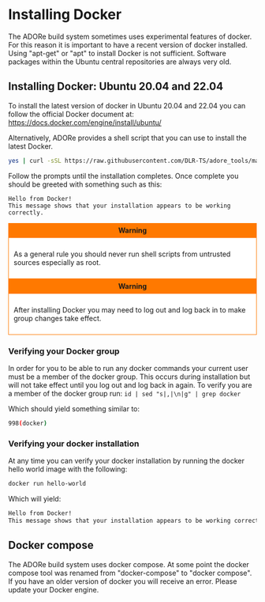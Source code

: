 # Installing Docker 

The ADORe build system sometimes uses experimental features of docker. 
For this reason it is important to have a recent version of docker installed. 
Using "apt-get" or "apt" to install Docker is not sufficient. Software packages
within the Ubuntu central repositories are always very old.

## Installing Docker: Ubuntu 20.04 and 22.04
To install the latest version of docker in Ubuntu 20.04 and 22.04 you can follow
the official Docker document at: https://docs.docker.com/engine/install/ubuntu/

Alternatively, ADORe provides a shell script that you can use to install the latest Docker. 
```bash
yes | curl -sSL https://raw.githubusercontent.com/DLR-TS/adore_tools/master/tools/install_docker.sh | bash -
```
Follow the prompts until the installation completes. Once complete you should be greeted with something such as this:
```text
Hello from Docker!
This message shows that your installation appears to be working correctly.
```

<div style="display: inline-block;">
    <div style="display: flex; align-items: center; justify-content: center;padding: 5px; border: 1px solid #FF7900; background-color: #FF7900;" >
      <strong><i class="fa fa-exclamation-triangle"></i> Warning</strong>
    </div>
    <div style="background-color: white; border: 1px solid 	#FF7900; padding: 10px;">
        <p>As a general rule you should never run shell scripts from untrusted sources especially as root.</p>
    </div>
</div><br />


<div style="display: inline-block;">
    <div style="display: flex; align-items: center; justify-content: center;padding: 5px; border: 1px solid #FF7900; background-color: #FF7900;" >
      <strong><i class="fa fa-exclamation-triangle"></i> Warning</strong>
    </div>
    <div style="background-color: white; border: 1px solid 	#FF7900; padding: 10px;">
        <p>After installing Docker you may need to log out and log back in to make group changes take effect.</p>
    </div>
</div><br />

### Verifying your Docker group
In order for you to be able to run any docker commands your current user must
be a member of the docker group. This occurs during installation but will not 
take effect until you log out and log back in again. To verify you are a member
of the docker group run: `id | sed "s|,|\n|g" | grep docker`

Which should yield something similar to:
```bash
998(docker)
```

### Verifying your docker installation
At any time you can verify your docker installation by running the docker hello
world image with the following:
```bash
docker run hello-world
```
Which will yield:
```bash
Hello from Docker!
This message shows that your installation appears to be working correctly.
```

## Docker compose
The ADORe build system uses docker compose. At some point the docker compose
tool was renamed from "docker-compose" to "docker compose". If you have an older
version of docker you will receive an error. Please update your Docker engine.

